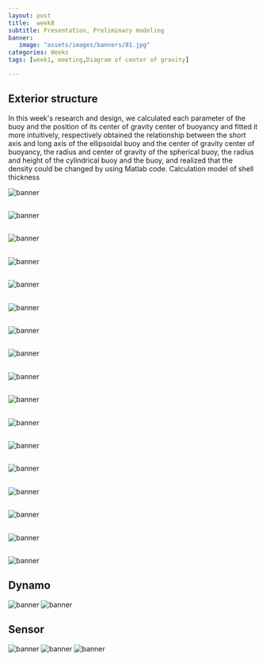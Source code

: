 ```yaml
---
layout: post
title:  week8
subtitle: Presentation, Preliminary modeling
banner:  
   image: "assets/images/banners/81.jpg"
categories: Weeks
tags: [week1, meeting,Diagram of center of gravity]

---
```

## Exterior structure

In this week's research and design, we calculated each parameter of the buoy and the position of its center of gravity center of buoyancy and fitted it more intuitively, respectively obtained the relationship between the short axis and long axis of the ellipsoidal buoy and the center of gravity center of buoyancy, the radius and center of gravity of the spherical buoy, the radius and height of the cylindrical buoy and the buoy, and realized that the density could be changed by using Matlab code. Calculation model of shell thickness

![banner](/assets/images/banners/81.png)
##

![banner](/assets/images/banners/82.png)
##

![banner](/assets/images/banners/82.png)
##

![banner](/assets/images/banners/83.png)
##

![banner](/assets/images/banners/84.png)
##

![banner](/assets/images/banners/85.png)
##

![banner](/assets/images/banners/86.png)
##

![banner](/assets/images/banners/87.png)
##

![banner](/assets/images/banners/88.png)
##

![banner](/assets/images/banners/89.png)
##

![banner](/assets/images/banners/810.png)
##

![banner](/assets/images/banners/811.png)
##

![banner](/assets/images/banners/812.png)
##

![banner](/assets/images/banners/813.png)
##

![banner](/assets/images/banners/814.png)
##

![banner](/assets/images/banners/815.png)
##

![banner](/assets/images/banners/816.png)


## Dynamo

![banner](/assets/images/banners/817.png)
![banner](/assets/images/banners/818.png)



## Sensor

![banner](/assets/images/banners/819.png)
![banner](/assets/images/banners/820.png)
![banner](/assets/images/banners/821.png)


